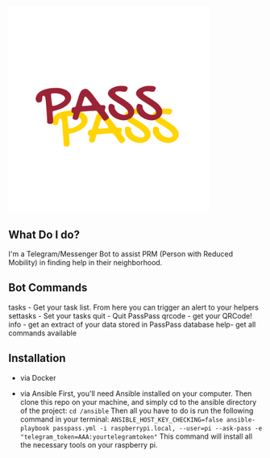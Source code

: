 
<div>
    <img src="storage/images/logo-large.png" width="400">
</div>

## What Do I do?

I'm a Telegram/Messenger Bot to assist PRM (Person with Reduced Mobility) in finding help in their neighborhood.

## Bot Commands

tasks - Get your task list. From here you can trigger an alert to your helpers
settasks - Set your tasks
quit - Quit PassPass
qrcode - get your QRCode!
info - get an extract of your data stored in PassPass database
help- get all commands available

## Installation

- via Docker

- via Ansible
First, you'll need Ansible installed on your computer. Then clone this repo on your machine, and simply cd to the ansible directory of the project:
```cd /ansible```
Then all you have to do is run the following command in your terminal:
```ANSIBLE_HOST_KEY_CHECKING=false ansible-playbook passpass.yml -i raspberrypi.local, --user=pi --ask-pass -e "telegram_token=AAA:yourtelegramtoken"```
This command will install all the necessary tools on your raspberry pi.
